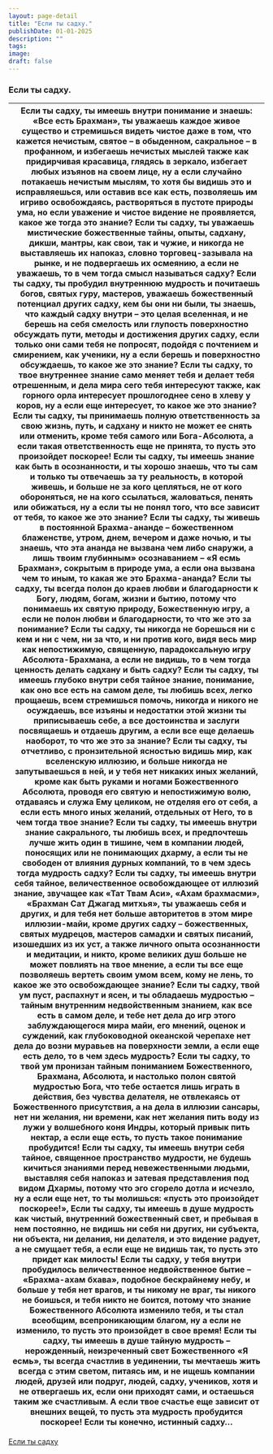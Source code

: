 ```yaml
---
layout: page-detail
title: "Если ты садху."
publishDate: 01-01-2025
description: ""
tags:
image:
draft: false
---
```


### Если ты садху.

| Если ты садху,  ты имеешь внутри понимание и знаешь: «Все есть Брахман»,  ты уважаешь каждое живое существо  и стремишься видеть чистое даже в том,  что кажется нечистым,  святое – в обыденном,  сакральное – в профанном,  и избегаешь нечистых мыслей также как придирчивая красавица,  глядясь в зеркало, избегает любых изъянов на своем лице,  ну а если случайно потакаешь нечистым мыслям,  то хотя бы видишь это и исправляешься,  или оставив все как есть, позволяешь им игриво освобождаясь,  растворяться в пустоте природы ума,  но если уважение и чистое видение не проявляется,  какое же тогда это знание?  Если ты садху,  ты уважаешь мистические божественные тайны,  опыты, садхану, дикши, мантры,  как свои, так и чужие,  и никогда не выставляешь их напоказ,  словно торговец-зазывала на рынке,  и не подвергаешь их осмеянию,  а если не уважаешь, то в чем тогда смысл называться садху?  Если ты садху, ты пробудил внутреннюю мудрость  и почитаешь богов, святых гуру, мастеров,  уважаешь божественный потенциал других садху,  кем бы они ни были,  ты знаешь, что каждый садху внутри – это целая вселенная,  и не берешь на себя смелость или глупость  поверхностно обсуждать пути,  методы и достижения других садху,  если только они сами тебя не попросят,  подойдя с почтением и смирением, как ученики,  ну а если берешь и поверхностно обсуждаешь,  то какое же это знание?  Если ты садху, то твое внутреннее знание само меняет тебя  и делает тебя отрешенным,  и дела мира сего тебя интересуют также,  как горного орла интересует прошлогоднее сено в хлеву у коров,  ну а если еще интересует, то какое же это знание?  Если ты садху, ты принимаешь полную ответственность  за свою жизнь, путь, и садхану  и никто не может ее снять или отменить,  кроме тебя самого или Бога-Абсолюта,  а если такая ответственность еще не принята,  то пусть это произойдет поскорее!  Если ты садху, ты имеешь знание как быть в осознанности,  и ты хорошо знаешь, что ты сам и только ты  отвечаешь за ту реальность, в которой живешь,  и больше не за кого цепляться, не от кого обороняться,  не на кого ссылаться, жаловаться, пенять или обижаться,  ну а если ты не понял того, что все зависит от тебя,  то какое же это знание?  Если ты садху, ты живешь в постоянной Брахма-ананде –  божественном блаженстве,  утром, днем, вечером и даже ночью,  и ты знаешь, что эта ананда не вызвана чем либо снаружи,  а лишь твоим глубинным» осознаванием – «Я есмь Брахман»,  сокрытым в природе ума,  а если она вызвана чем то иным, то какая же это Брахма-ананда?  Если ты садху, ты всегда полон до краев любви и благодарности  к Богу, людям, богам, жизни и бытию,  потому что понимаешь их святую природу, Божественную игру,  а если не полон любви и благодарности,  то что же это за понимание?  Если ты садху, ты никогда не борешься ни с кем и ни с чем,  ни за что, и ни против кого,  видя весь мир как непостижимую,  священную, парадоксальную игру Абсолюта-Брахмана,  а если не видишь, то в чем тогда ценность делать садхану  и быть садху?  Если ты садху, ты имеешь глубоко внутри себя тайное знание,  понимание, как оно все есть на самом деле,  ты любишь всех, легко прощаешь,  всем стремишься помочь,  никогда и никого не осуждаешь,  все изъяны и недостатки этой жизни ты приписываешь себе,  а все достоинства и заслуги посвящаешь и отдаешь другим,  а если все еще делаешь наоборот, то что же это за знание?  Если ты садху, ты отчетливо, с пронзительной ясностью видишь мир,  как вселенскую иллюзию,  и больше никогда не запутываешься в ней,  и у тебя нет никаких иных желаний,  кроме как быть руками и ногами Божественного Абсолюта,  проводя его святую и непостижимую волю,  отдаваясь и служа Ему целиком,  не отделяя его от себя,  а если есть много иных желаний, отдельных от Него,  то в чем тогда твое знание?  Если ты садху, ты имеешь внутри знание сакрального,  ты любишь всех, и предпочтешь лучше жить один в тишине,  чем в компании людей, поносящих  или не понимающих дхарму,  а если ты не свободен от влияния дурных компаний,  то в чем здесь тогда мудрость садху?  Если ты садху, ты имеешь внутри себя тайное,  величественное освобождающее от иллюзий знание,  звучащее как «Тат Твам Аси»,  «Ахам брахмасми»,  «Брахман Сат Джагад митхья»,  ты уважаешь себя и других,  и для тебя нет больше авторитетов в этом мире иллюзии-майи,  кроме других садху – божественных,  святых мудрецов, мастеров самадхи и святых писаний,  изошедших из их уст,  а также личного опыта осознанности и медитации,  и никто, кроме великих душ больше не может повлиять  на твое мнение,  а если ты все еще позволяешь вертеть своим умом всем,  кому не лень, то какое же это освобождающее знание?  Если ты садху, твой ум пуст,  распахнут и ясен,  и ты обладаешь мудростью –  тайным внутренним недвойственным знанием,  как все есть в самом деле,  и тебе нет дела до игр этого заблуждающегося мира майи,  его мнений, оценок и суждений,  как глубоководной океанской черепахе нет дела до возни муравьев  на поверхности земли,  а если еще есть дело, то в чем здесь мудрость?  Если ты садху, то твой ум пронизан тайным пониманием  Божественного, Брахмана, Абсолюта,  и настолько полон святой мудростью Бога,  что тебе остается лишь играть в действия, без чувства делателя,  не отвлекаясь от Божественного присутствия,  а на дела в иллюзии сансары,  нет ни желания, ни времени,  как нет желания пить воду из лужи у волшебного коня Индры,  который привык пить нектар,  а если еще есть, то пусть такое понимание пробудится!  Если ты садху, ты имеешь внутри себя тайное,  священное пространство мудрости,  не будешь кичиться знаниями перед невежественными людьми,  выставляя себя напоказ и затевая представления  под видом Дхармы,  потому что эго сгорело дотла и исчезло,  ну а если еще нет,  то ты молишься: «пусть это произойдет поскорее!»,  Если ты садху, ты имеешь в душе мудрость как чистый,  внутренний божественный свет,  и пребывая в нем постоянно, не видишь ни себя ни других,  ни субъекта, ни объекта,  ни делания, ни делателя,  и это видение радует, а не смущает тебя,  а если еще не видишь так, то пусть это придет как милость!  Если ты садху, у тебя внутри пробудилось величественное  недвойственное бытие – «Брахма-ахам бхава»,  подобное бескрайнему небу,  и больше у тебя нет врагов,  и ты никому не враг,  ты никого не боишься,  и тебя никто не боится,  потому что знание Божественного Абсолюта изменило тебя,  и ты стал всеобщим, всепроникающим благом,  ну а если не изменило, то пусть это произойдет в свое время!  Если ты садху, ты имеешь в душе тайную мудрость – нерожденный,  неизреченный свет Божественного «Я есмь»,  ты всегда счастлив в уединении,  ты мечтаешь жить всегда с этим светом, питаясь им,  и не ищешь компании людей,  друзей или подруг, людей, садху, учеников,  хотя и не отвергаешь их, если они приходят сами,  и остаешься таким же счастливым.  А если твое счастье еще зависит от внешних вещей,  то пусть эта мудрость пробудится поскорее!  Если ты конечно, истинный садху… |
| ---------------------------------------------------------------------------------------------------------------------------------------------------------------------------------------------------------------------------------------------------------------------------------------------------------------------------------------------------------------------------------------------------------------------------------------------------------------------------------------------------------------------------------------------------------------------------------------------------------------------------------------------------------------------------------------------------------------------------------------------------------------------------------------------------------------------------------------------------------------------------------------------------------------------------------------------------------------------------------------------------------------------------------------------------------------------------------------------------------------------------------------------------------------------------------------------------------------------------------------------------------------------------------------------------------------------------------------------------------------------------------------------------------------------------------------------------------------------------------------------------------------------------------------------------------------------------------------------------------------------------------------------------------------------------------------------------------------------------------------------------------------------------------------------------------------------------------------------------------------------------------------------------------------------------------------------------------------------------------------------------------------------------------------------------------------------------------------------------------------------------------------------------------------------------------------------------------------------------------------------------------------------------------------------------------------------------------------------------------------------------------------------------------------------------------------------------------------------------------------------------------------------------------------------------------------------------------------------------------------------------------------------------------------------------------------------------------------------------------------------------------------------------------------------------------------------------------------------------------------------------------------------------------------------------------------------------------------------------------------------------------------------------------------------------------------------------------------------------------------------------------------------------------------------------------------------------------------------------------------------------------------------------------------------------------------------------------------------------------------------------------------------------------------------------------------------------------------------------------------------------------------------------------------------------------------------------------------------------------------------------------------------------------------------------------------------------------------------------------------------------------------------------------------------------------------------------------------------------------------------------------------------------------------------------------------------------------------------------------------------------------------------------------------------------------------------------------------------------------------------------------------------------------------------------------------------------------------------------------------------------------------------------------------------------------------------------------------------------------------------------------------------------------------------------------------------------------------------------------------------------------------------------------------------------------------------------------------------------------------------------------------------------------------------------------------------------------------------------------------------------------------------------------------------------------------------------------------------------------------------------------------------------------------------------------------------------------------------------------------------------------------------------------------------------------------------------------------------------------------------------------------------------------------------------------------------------------------------------------------------------------------------------------------------------------------------------------------------------------------------------------------------------------------------------------------------------------------------------------------------------------------------------------------------------------------------------------------------------------------------------------------------------------------------------------------------------------------------------------------------------------------------------------------------------------------------------------------------------------------------------------------------------------------------------------------------------------------------------------------------------------------------------------------------------------------------------------------------------------------------------------------------------------------------------------------------------------------------------------------------------------------------------------------------------------------------------------------------------------------------------------------------------------------------------------------------------------------------------------------------------------------------------------------------------------------------------------------------------------------------------------------------------------------------------------------------------------------------------------------------------------------------------------------------------------------------------------------------------------------------------------------------------------------------------------------------------------------------------------------------------------------------------------------------------------------------------------------------------------------------------------------------------------------------------------------------------------------------- |

[Если ты садху](/binaries/file/news/f%5F2690.docx) 
  
  
